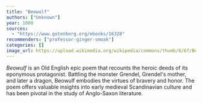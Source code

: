 ```yaml
---
title: "Beowulf"
authors: ["Unknown"]
year: 1000
sources:
  - "https://www.gutenberg.org/ebooks/16328"
recommenders: ["professor-ginger-smoak"]
categories: []
image_url: https://upload.wikimedia.org/wikipedia/commons/thumb/6/6f/Beowulf_and_the_dragon.jpg/330px-Beowulf_and_the_dragon.jpg
---
```


*Beowulf* is an Old English epic poem that recounts the heroic deeds of its eponymous protagonist. Battling the monster Grendel, Grendel's mother, and later a dragon, Beowulf embodies the virtues of bravery and honor. The poem offers valuable insights into early medieval Scandinavian culture and has been pivotal in the study of Anglo-Saxon literature.

